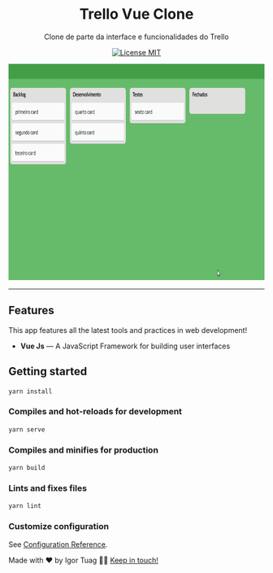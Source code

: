 <h1 align="center">
Trello Vue Clone
</h1>

<p align="center">Clone de parte da interface e funcionalidades do Trello</p>

<p align="center">
  <a href="https://opensource.org/licenses/MIT">
    <img src="https://img.shields.io/badge/License-MIT-blue.svg" alt="License MIT">
  </a>
</p>

[//]: #

<div>
  <p align="center">
  <img src="./.github/demo.gif" alt="demo" height="425">
   </p>
</div>

<hr />

## Features

[//]: # 'Add the features of your project here:'

This app features all the latest tools and practices in web development!

- **Vue Js** — A JavaScript Framework for building user interfaces

## Getting started

```
yarn install
```

### Compiles and hot-reloads for development

```
yarn serve
```

### Compiles and minifies for production

```
yarn build
```

### Lints and fixes files

```
yarn lint
```

### Customize configuration

See [Configuration Reference](https://cli.vuejs.org/config/).

Made with ❤️ by Igor Tuag 👋🏽 [Keep in touch!](https://www.linkedin.com/in/igortuag/)
